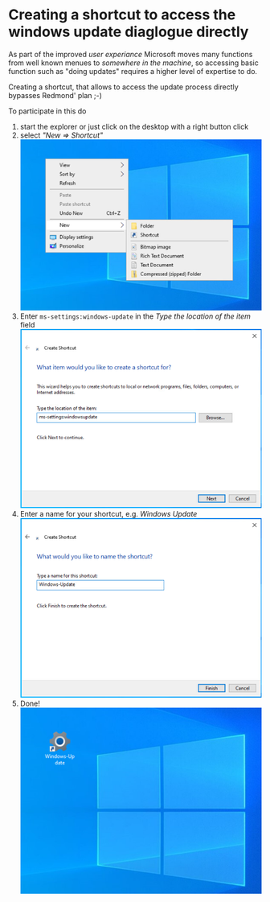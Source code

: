 # Creating a shortcut to access the windows update diaglogue directly
As part of the improved *user experiance* Microsoft moves many functions from well known menues to *somewhere in the machine*, so accessing basic function such as "doing updates" requires a higher level of expertise to do.

Creating a shortcut, that allows to access the update process directly bypasses Redmond' plan ;-)

To participate in this do

1) start the explorer or just click on the desktop with a right button click
2) select *"New => Shortcut"*<br>
  ![Step1: create new shortcut](../files/Update-Shortcut-1.png)
3) Enter `ms-settings:windows-update` in the *Type the location of the item* field <br>
  ![Step2: enter command for windows update](../files/Update-Shortcut-2.png)
4) Enter a name for your shortcut, e.g. *Windows Update*<br>
  ![Step3: name shortcut](../files/Update-Shortcut-3.png)
5) Done!<br>
  ![Step4: a new shortcut](../files/Update-Shortcut-4.png)
